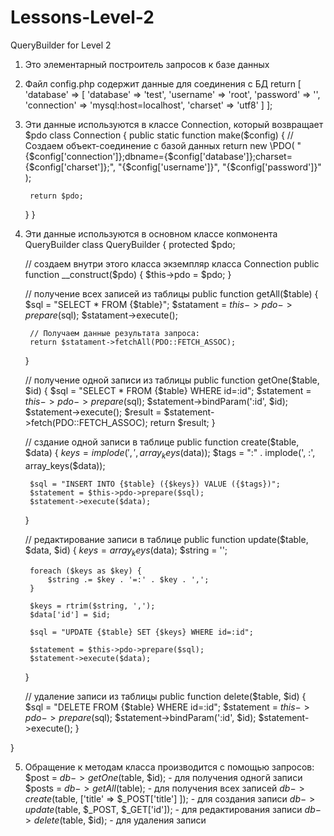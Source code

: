 # Lessons-Level-2
QueryBuilder for Level 2

1. Это элементарный построитель запросов к базе данных

2. Файл config.php содержит данные для соединения с БД
return [
    'database' => [
        'database' => 'test',
        'username' => 'root',
        'password' => '',
        'connection' => 'mysql:host=localhost',
        'charset' => 'utf8'
    ]
];

3. Эти данные используются в классе Connection, который возвращает $pdo
class Connection
{
    public static function make($config)
    {
        // Создаем объект-соединение с базой данных
        return new \PDO(
            "{$config['connection']};dbname={$config['database']};charset={$config['charset']};",
            "{$config['username']}",
            "{$config['password']}"
        );

        return $pdo;
    }
}

4. Эти данные используются в основном классе копмонента QueryBuilder
class QueryBuilder
{
    protected $pdo;
    
    // создаем внутри этого класса экземпляр класса Connection
    public function __construct($pdo)
    {
        $this->pdo = $pdo;
    }
    
    // получение всех записей из таблицы
    public function getAll($table)
    {
        $sql = "SELECT * FROM {$table}";
        $statament = $this->pdo->prepare($sql);
        $statament->execute();

        // Получаем данные результата запроса:
        return $statament->fetchAll(PDO::FETCH_ASSOC);
    }

    // получение одной записи из таблицы
    public function getOne($table, $id)
    {
        $sql = "SELECT * FROM {$table} WHERE id=:id";
        $statement = $this->pdo->prepare($sql);
        $statement->bindParam(':id', $id);
        $statement->execute();
        $result = $statement->fetch(PDO::FETCH_ASSOC);
        return $result;
    }

    // сздание одной записи в таблице
    public function create($table, $data)
    {
        $keys = implode(',', array_keys($data));
        $tags = ":" . implode(', :', array_keys($data));

        $sql = "INSERT INTO {$table} ({$keys}) VALUE ({$tags})";
        $statement = $this->pdo->prepare($sql);
        $statement->execute($data);
    }

    // редактирование записи в таблице
    public function update($table, $data, $id)
    {
        $keys = array_keys($data);
        $string = '';

        foreach ($keys as $key) {
            $string .= $key . '=:' . $key . ',';
        }

        $keys = rtrim($string, ',');
        $data['id'] = $id;

        $sql = "UPDATE {$table} SET {$keys} WHERE id=:id";

        $statement = $this->pdo->prepare($sql);
        $statement->execute($data);
    }

    // удаление записи из таблицы
    public function delete($table, $id)
    {
        $sql = "DELETE FROM {$table} WHERE id=:id";
        $statement = $this->pdo->prepare($sql);
        $statement->bindParam(':id', $id);
        $statement->execute();
    }

}

5. Обращение к методам класса производится с помощью запросов:
$post = $db->getOne($table, $id); - для получения одногй записи
$posts = $db->getAll($table); - для получения всех записей
$db->create($table, ['title' => $_POST['title'] ]); - для создания записи
$db->update($table, $_POST, $_GET['id']); - для редактирования записи
$db->delete($table, $id); - для удаления записи
